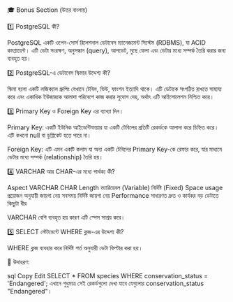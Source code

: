 🎓 Bonus Section (উত্তর বাংলায়)

1️⃣ PostgreSQL কী?

PostgreSQL একটি ওপেন-সোর্স রিলেশনাল ডেটাবেস ম্যানেজমেন্ট সিস্টেম (RDBMS), যা ACID কমপ্লায়েন্ট। এটি ডেটা সংরক্ষণ, অনুসন্ধান (query), আপডেট, মুছে ফেলা এবং ডেটার মধ্যে সম্পর্ক তৈরি করার জন্য ব্যবহৃত হয়।

2️⃣ PostgreSQL-এ ডেটাবেস স্কিমার উদ্দেশ্য কী?

স্কিমা হলো একটি লজিক্যাল গ্রুপিং যেখানে টেবিল, ভিউ, ফাংশন ইত্যাদি থাকে। এটি ডেটাকে সংগঠিত রাখতে সাহায্য করে এবং একাধিক ইউজারকে আলাদা পরিবেশে কাজ করার সুযোগ দেয়, অর্থাৎ এটি আইসোলেশন নিশ্চিত করে।

3️⃣ Primary Key ও Foreign Key এর ব্যাখ্যা দিন।

Primary Key: একটি ইউনিক আইডেন্টিফায়ার যা একটি টেবিলের প্রতিটি রেকর্ডকে আলাদা করে চিহ্নিত করে। এটি কখনো null বা ডুপ্লিকেট হতে পারে না।

Foreign Key: এটি এমন একটি কলাম যা অন্য একটি টেবিলের Primary Key-কে রেফার করে, যার মাধ্যমে ডেটার মধ্যে সম্পর্ক (relationship) তৈরি হয়।

4️⃣ VARCHAR আর CHAR-এর মধ্যে পার্থক্য কী?

Aspect	VARCHAR	CHAR
Length	ভ্যারিয়েবল (Variable)	নির্দিষ্ট (Fixed)
Space usage	প্রয়োজন অনুযায়ী জায়গা নেয়	সবসময় নির্দিষ্ট জায়গা নেয়
Performance	সাধারণত দ্রুত ও কার্যকর	বড় ডেটাতে কিছুটা ধীর

VARCHAR বেশি ব্যবহৃত হয় কারণ এটি স্পেস সাশ্রয় করে।

5️⃣ SELECT স্টেটমেন্টে WHERE ক্লজ-এর উদ্দেশ্য কী?

WHERE ক্লজ ব্যবহার করে নির্দিষ্ট শর্ত অনুযায়ী ডেটা ফিল্টার করা হয়।

📌 উদাহরণ:

sql
Copy
Edit
SELECT * FROM species
WHERE conservation_status = 'Endangered';
এখানে শুধুমাত্র সেই রেকর্ডগুলো দেখা যাবে যেগুলোর conservation_status "Endangered"।
